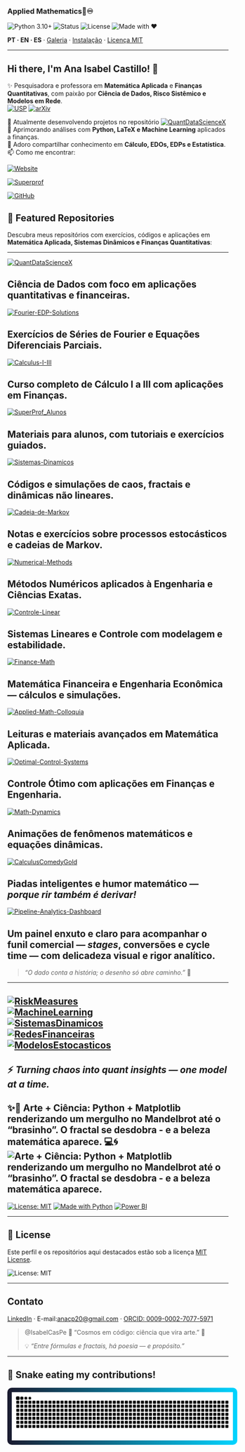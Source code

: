 <!-- HERO -->
### Applied Mathematics💎♾️

![Python 3.10+](https://img.shields.io/badge/Python-3.10%2B-blue)
![Status](https://img.shields.io/badge/Status-Active-brightgreen)
![License](https://img.shields.io/badge/License-MIT-gold)
![Made with ❤](https://img.shields.io/badge/Made%20with-❤-ff69b4)

**PT · EN · ES** · [Galeria](#galeria--gifs) · [Instalação](#instalação--installation--instalación) · [Licença MIT](#licença--license--licencia)

---
## Hi there, I'm Ana Isabel Castillo! 👋  

✨ Pesquisadora e professora em **Matemática Aplicada** e **Finanças Quantitativas**, com paixão por **Ciência de Dados, Risco Sistêmico e Modelos em Rede**.  
[![USP](https://img.shields.io/badge/USP-Dissertação-0A3D91?logo=academia&logoColor=white)](https://teses.usp.br/teses/disponiveis/3/3151/tde-20102010-122044/en.php)
[![arXiv](https://img.shields.io/badge/arXiv-2504.01969-B31B1B?logo=arxiv&logoColor=white)](https://arxiv.org/abs/2504.01969)


🔭 Atualmente desenvolvendo projetos no repositório [![QuantDataScienceX](https://img.shields.io/badge/🌐📊_QuantDataScienceX-Ciência_de_Dados_&_Finanças-1E90FF)](https://github.com/IsabelCasPe/QuantDataScienceX)   
🌱 Aprimorando análises com **Python, LaTeX e Machine Learning** aplicados a finanças.  
💬 Adoro compartilhar conhecimento em **Cálculo, EDOs, EDPs e Estatística**.  
📫 Como me encontrar: 

[![Website](https://img.shields.io/badge/🌍_Site_Pessoal-isabelcaspe.github.io-1E90FF?logo=githubpages&logoColor=white)](https://isabelcaspe.github.io/)

[![Superprof](https://img.shields.io/badge/📚_Superprof-Aulas_de_Matemática_Aplicada-FF69B4?logo=googleclassroom&logoColor=white)](https://www.superprof.com.br/doutoranda-matematica-aplicada-ime-usp-mestre-ciencias-pela-pme-escola-politecnica-usp-ofereco-reforco-calculo.html)

[![GitHub](https://img.shields.io/badge/🐱_GitHub-IsabelCasPe-0047AB?logo=github&logoColor=white)](https://github.com/IsabelCasPe)


## 🔢 Featured Repositories

Descubra meus repositórios com exercícios, códigos e aplicações em **Matemática Aplicada, Sistemas Dinâmicos e Finanças Quantitativas**:  

---

[![QuantDataScienceX](https://img.shields.io/badge/🌐📊_QuantDataScienceX-Ciência_de_Dados_&_Finanças-1E90FF)](https://github.com/IsabelCasPe/QuantDataScienceX)  
## Ciência de Dados com foco em aplicações quantitativas e financeiras.

[![Fourier-EDP-Solutions](https://img.shields.io/badge/📚_Fourier_EDP_Solutions-Equações_Diferenciais_&_Fourier-4169E1)](https://github.com/IsabelCasPe/Fourier-EDP-Solutions)  
## Exercícios de Séries de Fourier e Equações Diferenciais Parciais.

[![Calculus-I-III](https://img.shields.io/badge/📘_Calculus_I–III-Cálculo_Aplicado_às_Finanças-0A3D91)](https://github.com/IsabelCasPe/Calculus-I-III)  
## Curso completo de Cálculo I a III com aplicações em Finanças.

[![SuperProf_Alunos](https://img.shields.io/badge/📖_SuperProf_Alunos-Materiais_Didáticos_e_Tutoriais-2E8B57)](https://github.com/IsabelCasPe/SuperProf_Alunos)  
## Materiais para alunos, com tutoriais e exercícios guiados.

[![Sistemas-Dinamicos](https://img.shields.io/badge/💻_Sistemas_Dinâmicos-Caos_&_Fractais-008080)](https://github.com/IsabelCasPe/Sistemas-Dinamicos)  
## Códigos e simulações de **caos, fractais e dinâmicas não lineares**.

[![Cadeia-de-Markov](https://img.shields.io/badge/📝_Cadeia_de_Markov-Processos_Estocásticos-6A5ACD)](https://github.com/IsabelCasPe/Cadeia-de-Markov)  
## Notas e exercícios sobre **processos estocásticos** e cadeias de Markov.

[![Numerical-Methods](https://img.shields.io/badge/🧮_Numerical_Methods-Métodos_Numéricos-4682B4)](https://github.com/IsabelCasPe/Numerical-Methods)  
## **Métodos Numéricos** aplicados à Engenharia e Ciências Exatas.

[![Controle-Linear](https://img.shields.io/badge/⚙️_Controle_Linear-Sistemas_Lineares_&_Estabilidade-708090)](https://github.com/IsabelCasPe/Controle-Linear) 
##  **Sistemas Lineares e Controle** com modelagem e estabilidade.

[![Finance-Math](https://img.shields.io/badge/📊_Finance_Math-Matemática_Financeira-1E3A8A)](https://github.com/IsabelCasPe/Finance-Math) 
## **Matemática Financeira e Engenharia Econômica** — cálculos e simulações.

[![Applied-Math-Colloquia](https://img.shields.io/badge/📚_Applied_Math_Colloquia-Matemática_Avançada-2F4F4F)](https://github.com/IsabelCasPe/Applied-Math-Colloquia)  
## Leituras e **materiais avançados** em Matemática Aplicada.

[![Optimal-Control-Systems](https://img.shields.io/badge/📚_Optimal_Control_Systems-Controle_Ótimo-191970)](https://github.com/IsabelCasPe/Optimal-Control-Systems) 
## **Controle Ótimo** com aplicações em Finanças e Engenharia.

[![Math-Dynamics](https://img.shields.io/badge/🎥_Math_Dynamics-Animações_Matemáticas-00008B)](https://github.com/IsabelCasPe/Math-Dynamics) 
## Animações de **fenômenos matemáticos e equações dinâmicas.**

[![CalculusComedyGold](https://img.shields.io/badge/🤣_Calculus_Comedy_Gold-Humor_Matemático-FF69B4)](https://github.com/IsabelCasPe/CalculusComedyGold)  
## Piadas inteligentes e humor matemático — *porque rir também é derivar!*

[![Pipeline-Analytics-Dashboard](https://img.shields.io/badge/⚙️📈_Pipeline_Analytics_Dashboard-Funil_Comercial_e_Visualização-4682B4)](https://github.com/IsabelCasPe/Pipeline-analytics-dashboard)  
## Um painel **enxuto e claro** para acompanhar o funil comercial — *stages*, conversões e **cycle time** — com delicadeza visual e rigor analítico.  
> *“O dado conta a história; o desenho só abre caminho.”* 💙
---

[![RiskMeasures](https://img.shields.io/badge/📘_Risk_Measures-Em_Desenvolvimento-yellow)]()  
[![MachineLearning](https://img.shields.io/badge/🤖_Machine_Learning-Em_Desenvolvimento-orange)]()  
[![SistemasDinamicos](https://img.shields.io/badge/💻_Sistemas_Dinâmicos-Em_Desenvolvimento-lightgrey)]()  
[![RedesFinanceiras](https://img.shields.io/badge/🌐_Redes_Financeiras-Em_Desenvolvimento-blue)]()  
[![ModelosEstocasticos](https://img.shields.io/badge/📊_Modelos_Estocásticos-Em_Desenvolvimento-purple)]()
---
⚡ *Turning chaos into quant insights — one model at a time.*
---
✨🌌 Arte + Ciência: Python + Matplotlib renderizando um mergulho no Mandelbrot até o “brasinho”. O fractal se desdobra - e a beleza matemática aparece. 💻🌀
**![Arte + Ciência: Python + Matplotlib renderizando um mergulho no Mandelbrot até o “brasinho”. O fractal se desdobra - e a beleza matemática aparece.](mandelbrot_quantum_dynamic_presentation.gif)** 
---

[![License: MIT](https://img.shields.io/badge/License-MIT-blue.svg)](#license)
[![Made with Python](https://img.shields.io/badge/Made%20with-Python-3776AB.svg)](#technologies-used)
[![Power BI](https://img.shields.io/badge/Power%20BI-Dashboard-yellow.svg)](#dashboard)  

---

## 📜 License

Este perfil e os repositórios aqui destacados estão sob a licença [MIT License](https://opensource.org/licenses/MIT).  

![License: MIT](https://img.shields.io/badge/License-MIT-yellow.svg)

---
## Contato
[LinkedIn](https://www.linkedin.com/in/ana-isabel-castillo-pereda-142b0996/) · E-mail:[anacp20@gmail.com](mailto:anacp20@gmail.com) · [ORCID: 0009-0002-7077-5971](https://orcid.org/0009-0002-7077-5971)

> @IsabelCasPe 💙  “Cosmos em código: ciência que vira arte.” 💎
> 
> 💡 *“Entre fórmulas e fractais, há poesia — e propósito.”*  
---

## 🐍 Snake  eating my contributions!

<img src="https://raw.githubusercontent.com/IsabelCasPe/IsabelCasPe/output/snake.svg" alt="Chiquerrima Snake" style="background: linear-gradient(to right, #1A1A2E, #00D4FF); padding: 10px; border-radius: 10px; max-width: 100%;">


